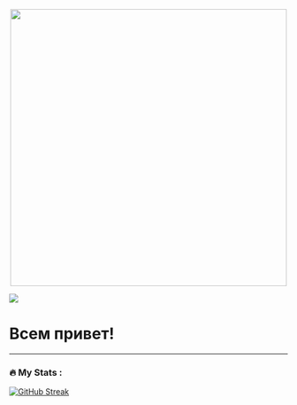 <div id="header" align="center">
  <img src="https://media.giphy.com/media/SWoSkN6DxTszqIKEqv/giphy.gif" width="500"/>
</div>

![](https://komarev.com/ghpvc/?username=EvgeniiKhlopin)

# Всем привет!

---

### :fire: My Stats :

[![GitHub Streak](http://github-readme-streak-stats.herokuapp.com?user=EvgeniiKhlopin&theme=dark&background=brightgreen)](https://git.io/streak-stats)
